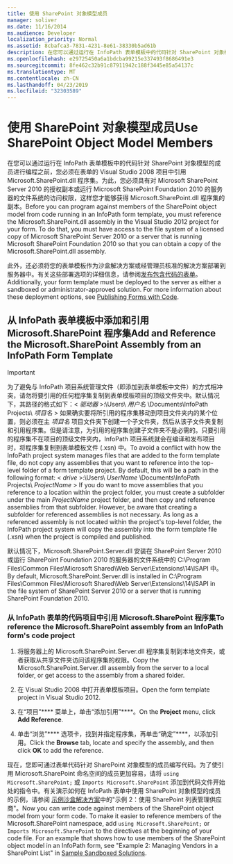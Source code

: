```yaml
---
title: 使用 SharePoint 对象模型成员
manager: soliver
ms.date: 11/16/2014
ms.audience: Developer
localization_priority: Normal
ms.assetid: 8cbafca3-7831-4231-8e61-38330b5ad61b
description: 在您可以通过运行在 InfoPath 表单模板中的代码针对 SharePoint 对象模型的成员进行编程之前，您必须在表单的 Visual Studio 2008 项目中引用 Microsoft.SharePoint.dll 程序集。为此，您必须具有对 Microsoft SharePoint Server 2010 的授权副本或运行 Microsoft SharePoint Foundation 2010 的服务器的文件系统的访问权限，这样您才能够获得 Microsoft.SharePoint.dll 程序集的副本。
ms.openlocfilehash: e29725450a6a1bdcba99215e337493f8686491e3
ms.sourcegitcommit: 8fe462c32b91c87911942c188f3445e85a54137c
ms.translationtype: MT
ms.contentlocale: zh-CN
ms.lasthandoff: 04/23/2019
ms.locfileid: "32303589"
---
```

# <a name="use-sharepoint-object-model-members"></a><span data-ttu-id="5b7ec-104">使用 SharePoint 对象模型成员</span><span class="sxs-lookup"><span data-stu-id="5b7ec-104">Use SharePoint Object Model Members</span></span>

<span data-ttu-id="5b7ec-p102">在您可以通过运行在 InfoPath 表单模板中的代码针对 SharePoint 对象模型的成员进行编程之前，您必须在表单的 Visual Studio 2008 项目中引用 Microsoft.SharePoint.dll 程序集。为此，您必须具有对 Microsoft SharePoint Server 2010 的授权副本或运行 Microsoft SharePoint Foundation 2010 的服务器的文件系统的访问权限，这样您才能够获得 Microsoft.SharePoint.dll 程序集的副本。</span><span class="sxs-lookup"><span data-stu-id="5b7ec-p102">Before you can program against members of the SharePoint object model from code running in an InfoPath form template, you must reference the Microsoft.SharePoint.dll assembly in the Visual Studio 2012 project for your form. To do that, you must have access to the file system of a licensed copy of Microsoft SharePoint Server 2010 or a server that is running Microsoft SharePoint Foundation 2010 so that you can obtain a copy of the Microsoft.SharePoint.dll assembly.</span></span> 
  
<span data-ttu-id="5b7ec-p103">此外，还必须将您的表单模板作为沙盒解决方案或经管理员核准的解决方案部署到服务器中。有关这些部署选项的详细信息，请参阅[发布包含代码的表单](publishing-forms-with-code.md)。</span><span class="sxs-lookup"><span data-stu-id="5b7ec-p103">Additionally, your form template must be deployed to the server as either a sandboxed or administrator-approved solution. For more information about these deployment options, see [Publishing Forms with Code](publishing-forms-with-code.md).</span></span>
  
## <a name="add-and-reference-the-microsoftsharepoint-assembly-from-an-infopath-form-template"></a><span data-ttu-id="5b7ec-109">从 InfoPath 表单模板中添加和引用 Microsoft.SharePoint 程序集</span><span class="sxs-lookup"><span data-stu-id="5b7ec-109">Add and Reference the Microsoft.SharePoint Assembly from an InfoPath Form Template</span></span>

> [!IMPORTANT]
> <span data-ttu-id="5b7ec-p104">为了避免与 InfoPath 项目系统管理文件（即添加到表单模板中文件）的方式相冲突，请勿将要引用的任何程序集复制到表单模板项目的顶级文件夹中。默认情况下，其路径的格式如下：< *驱动器*  >:\Users\  *用户名*  \Documents\InfoPath Projects\  *项目名* > 如果确实要将所引用的程序集移动到项目文件夹内的某个位置，则必须在主 *项目名*  项目文件夹下创建一个子文件夹，然后从该子文件夹复制和引用程序集。但是请注意，为引用的程序集创建子文件夹不是必需的。只要引用的程序集不在项目的顶级文件夹内，InfoPath 项目系统就会在编译和发布项目时，将程序集复制到表单模板文件 (.xsn) 中。</span><span class="sxs-lookup"><span data-stu-id="5b7ec-p104">To avoid a conflict with how the InfoPath project system manages files that are added to the form template file, do not copy any assemblies that you want to reference into the top-level folder of a form template project. By default, this will be a path in the following format: < *drive*  >:\Users\  *UserName*  \Documents\InfoPath Projects\  *ProjectName* > If you do want to move assemblies that you reference to a location within the project folder, you must create a subfolder under the main  *ProjectName*  project folder, and then copy and reference assemblies from that subfolder. However, be aware that creating a subfolder for referenced assemblies is not necessary. As long as a referenced assembly is not located within the project's top-level folder, the InfoPath project system will copy the assembly into the form template file (.xsn) when the project is compiled and published.</span></span> 
  
<span data-ttu-id="5b7ec-114">默认情况下，Microsoft.SharePoint.Server.dll 安装在 SharePoint Server 2010 或运行 SharePoint Foundation 2010 的服务器的文件系统中的 C:\Program Files\Common Files\Microsoft Shared\Web Server\Extensions\14\ISAPI 中。</span><span class="sxs-lookup"><span data-stu-id="5b7ec-114">By default, Microsoft.SharePoint.Server.dll is installed in C:\Program Files\Common Files\Microsoft Shared\Web Server\Extensions\14\ISAPI in the file system of SharePoint Server 2010 or a server that is running SharePoint Foundation 2010.</span></span>
  
### <a name="to-reference-the-microsoftsharepoint-assembly-from-an-infopath-forms-code-project"></a><span data-ttu-id="5b7ec-115">从 InfoPath 表单的代码项目中引用 Microsoft.SharePoint 程序集</span><span class="sxs-lookup"><span data-stu-id="5b7ec-115">To reference the Microsoft.SharePoint assembly from an InfoPath form's code project</span></span>

1. <span data-ttu-id="5b7ec-116">将服务器上的 Microsoft.SharePoint.Server.dll 程序集复制到本地文件夹，或者获取从共享文件夹访问该程序集的权限。</span><span class="sxs-lookup"><span data-stu-id="5b7ec-116">Copy the Microsoft.SharePoint.Server.dll assembly from the server to a local folder, or get access to the assembly from a shared folder.</span></span>
    
2. <span data-ttu-id="5b7ec-117">在 Visual Studio 2008 中打开表单模板项目。</span><span class="sxs-lookup"><span data-stu-id="5b7ec-117">Open the form template project in Visual Studio 2012.</span></span>
    
3. <span data-ttu-id="5b7ec-118">在“项目”\*\*\*\* 菜单上，单击“添加引用”\*\*\*\*。</span><span class="sxs-lookup"><span data-stu-id="5b7ec-118">On the **Project** menu, click **Add Reference**.</span></span>
    
4. <span data-ttu-id="5b7ec-119">单击“浏览”\*\*\*\* 选项卡，找到并指定程序集，再单击“确定”\*\*\*\*，以添加引用。</span><span class="sxs-lookup"><span data-stu-id="5b7ec-119">Click the **Browse** tab, locate and specify the assembly, and then click **OK** to add the reference.</span></span> 
    
<span data-ttu-id="5b7ec-p105">现在，您即可通过表单代码针对 SharePoint 对象模型的成员编写代码。为了使引用 Microsoft.SharePoint 命名空间的成员更加容易，请将  `using Microsoft.SharePoint;` 或  `Imports Microsoft.SharePoint` 添加到代码文件开始处的指令中。有关演示如何在 InfoPath 表单中使用 SharePoint 对象模型的成员的示例，请参阅 [示例沙盒解决方案](sample-sandboxed-solutions.md)中的"示例 2：使用 SharePoint 列表管理供应商"。</span><span class="sxs-lookup"><span data-stu-id="5b7ec-p105">Now you can write code against members of the SharePoint object model from your form code. To make it easier to reference members of the Microsoft.SharePoint namespace, add  `using Microsoft.SharePoint;` or  `Imports Microsoft.SharePoint` to the directives at the beginning of your code file. For an example that shows how to use members of the SharePoint object model in an InfoPath form, see "Example 2: Managing Vendors in a SharePoint List" in [Sample Sandboxed Solutions](sample-sandboxed-solutions.md).</span></span>


